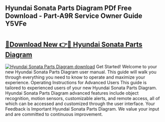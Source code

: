 ## Hyundai Sonata Parts Diagram PDf Free Download - Part-A9R Service Owner Guide Y5VFe

# <h2><a href="http://dfjejrg.blite.top/?on=Hyundai+Sonata+Parts+Diagram">🔗Download New 👉🔴 Hyundai Sonata Parts Diagram</a></h2>

[![Hyundai Sonata Parts Diagram download](https://i.imgur.com/lujVjoI.png)](http://dfjejrg.blite.top/?on=Hyundai+Sonata+Parts+Diagram)
Get Started! Welcome to your new Hyundai Sonata Parts Diagram user manual. This guide will walk you through everything you need to know to operate and maximize your experience. Operating Instructions for Advanced Users This guide is tailored to experienced users of your new Hyundai Sonata Parts Diagram. Hyundai Sonata Parts Diagram advanced features include object recognition, motion sensors, customizable alerts, and remote access, all of which can be accessed and customized through the user interface. Your Feedback is Important Hyundai Sonata Parts Diagram. We value your input and are committed to continuous improvement.
